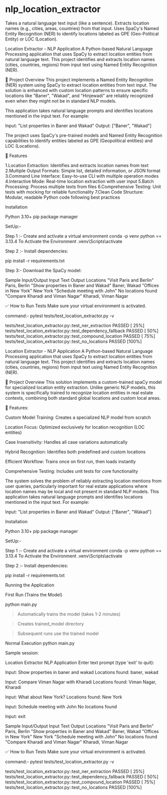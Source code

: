 # nlp_location_extractor
Takes a natural language text input (like a sentence).  Extracts location names (e.g., cities, areas, countries) from that input.  Uses SpaCy's Named Entity Recognition (NER) to identify locations labeled as GPE (Geo-Political Entity) or LOC (Location).

Location Extractor - NLP Application
A Python-based Natural Language Processing application that uses SpaCy to extract location entities from natural language text. This project identifies and extracts location names (cities, countries, regions) from input text using Named Entity Recognition (NER).

🎯 Project Overview
This project implements a Named Entity Recognition (NER) system using SpaCy to extract location entities from text input. The solution is enhanced with custom location patterns to ensure specific locations like "Baner", "Wakad", and "Hinjewadi" are reliably recognized even when they might not be in standard NLP models.

This application takes natural language prompts and identifies locations mentioned in the input text. For example:

Input: "List properties in Baner and Wakad"
Output: ["Baner", "Wakad"]

The project uses SpaCy's pre-trained models and Named Entity Recognition capabilities to identify entities labeled as GPE (Geopolitical entities) and LOC (Locations).

🚀 Features

1.Location Extraction: Identifies and extracts location names from text
2.Multiple Output Formats: Simple list, detailed information, or JSON format
3.Command Line Interface: Easy-to-use CLI with multiple operation modes
4.Interactive Mode: Real-time location extraction with user input
5.Batch Processing: Process multiple texts from files
6.Comprehensive Testing: Unit tests with mocking for reliable functionality
7.Clean Code Structure: Modular, readable Python code following best practices

Installation

Python 3.10+
pip package manager

SetUp:-

Step 1 :- Create and activate a virtual environment 
        conda -p venv python == 3.13.4
    To Activate the Environment
        .venv\Scripts\activate

Step 2 :-  Install dependencies:

pip install -r requirements.txt

Step 3:- Download the SpaCy model:



Sample Input/Output
Input Text	                                   Output Locations
"Visit Paris and Berlin"	                    Paris, Berlin
"Show properties in Baner and Wakad"	            Baner, Wakad
"Offices in New York"                               New York
"Schedule meeting with John"	                    No locations found
"Compare Kharadi and Viman Nagar"	            Kharadi, Viman Nagar

✅ How to Run Tests
Make sure your virtual environment is activated.

command:-  pytest tests/test_location_extractor.py -v

tests/test_location_extractor.py::test_ner_extraction PASSED                                                                        [ 25%]
tests/test_location_extractor.py::test_dependency_fallback PASSED                                                                   [ 50%]
tests/test_location_extractor.py::test_compound_location PASSED                                                                     [ 75%]
tests/test_location_extractor.py::test_no_locations PASSED                                                                          [100%]

Location Extractor - NLP Application
A Python-based Natural Language Processing application that uses SpaCy to extract location entities from natural language text. This project identifies and extracts location names (cities, countries, regions) from input text using Named Entity Recognition (NER).

🎯 Project Overview
This solution implements a custom-trained spaCy model for specialized location entity extraction. Unlike generic NLP models, this system is specifically trained to recognize location entities in real estate contexts, combining both standard global locations and custom local areas.

🚀 Features:

Custom Model Training: Creates a specialized NLP model from scratch

Location Focus: Optimized exclusively for location recognition (LOC entities)

Case Insensitivity: Handles all case variations automatically

Hybrid Recognition: Identifies both predefined and custom locations

Efficient Workflow: Trains once on first run, then loads instantly

Comprehensive Testing: Includes unit tests for core functionality

The system solves the problem of reliably extracting location mentions from user queries, particularly important for real estate applications where location names may be local and not present in standard NLP models.
This application takes natural language prompts and identifies locations mentioned in the input text. For example:

Input: "List properties in Baner and Wakad"
Output: ["Baner", "Wakad"]



Installation

Python 3.10+
pip package manager

SetUp:-

Step 1 :- Create and activate a virtual environment 
        conda -p venv python == 3.13.4
    To Activate the Environment
        .venv\Scripts\activate

Step 2 :-  Install dependencies:

pip install -r requirements.txt

Running the Application

First Run (Trains the Model)

python main.py

> Automatically trains the model (takes 1-2 minutes)

> Creates trained_model directory

> Subsequent runs use the trained model

Normal Execution
    python main.py

Sample session:


Location Extractor NLP Application
Enter text prompt (type 'exit' to quit):

Input: Show properties in baner and wakad
Locations found: baner, wakad

Input: Compare Viman Nagar with Kharadi
Locations found: Viman Nagar, Kharadi

Input: What about New York?
Locations found: New York

Input: Schedule meeting with John
No locations found

Input: exit

Sample Input/Output
Input Text	                                   Output Locations
"Visit Paris and Berlin"	                    Paris, Berlin
"Show properties in Baner and Wakad"	        Baner, Wakad
"Offices in New York"                          	New York
"Schedule meeting with John"	                No locations found
"Compare Kharadi and Viman Nagar"	            Kharadi, Viman Nagar

✅ How to Run Tests
Make sure your virtual environment is activated.

command:-  pytest tests/test_location_extractor.py -v

tests/test_location_extractor.py::test_ner_extraction PASSED                                                                          [ 25%]
tests/test_location_extractor.py::test_dependency_fallback PASSED                                                                     [ 50%]
tests/test_location_extractor.py::test_compound_location PASSED                                                                       [ 75%]
tests/test_location_extractor.py::test_no_locations PASSED                                                                            [100%]